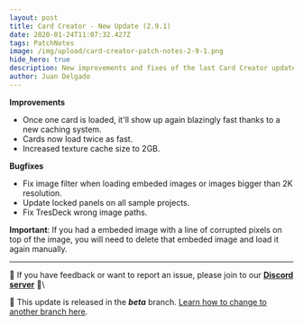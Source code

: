 ```yaml
---
layout: post
title: Card Creator - New Update (2.9.1)
date: 2020-01-24T11:07:32.427Z
tags: PatchNotes
image: /img/upload/card-creator-patch-notes-2-9-1.png
hide_hero: true
description: New improvements and fixes of the last Card Creator update!
author: Juan Delgado
---
```


**Improvements**

* Once one card is loaded, it'll show up again blazingly fast thanks to a new caching system.
* Cards now load twice as fast.
* Increased texture cache size to 2GB.



**Bugfixes**

* Fix image filter when loading embeded images or images bigger than 2K resolution.
* Update locked panels on all sample projects.
* Fix TresDeck wrong image paths.


**Important**: If you had a embeded image with a line of corrupted pixels on top of the image, you will need to delete that embeded image and load it again manually.

---

📌 If you have feedback or want to report an issue, please join to our **[Discord server](http://discord.gg/pixelatto)** 💬\

📌 This update is released in the ***beta*** branch. [Learn how to change to another branch here](/blog/beta-and-legacy-versions).